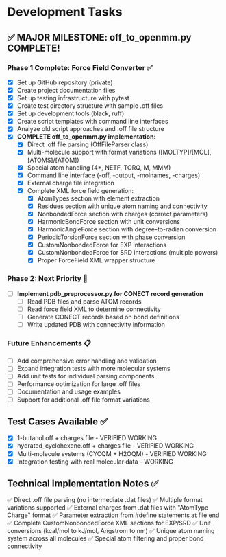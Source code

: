 # Development Tasks

## ✅ MAJOR MILESTONE: off_to_openmm.py COMPLETE!

### Phase 1 Complete: Force Field Converter ✅
- [x] Set up GitHub repository (private)
- [x] Create project documentation files  
- [x] Set up testing infrastructure with pytest
- [x] Create test directory structure with sample .off files
- [x] Set up development tools (black, ruff)
- [x] Create script templates with command line interfaces
- [x] Analyze old script approaches and .off file structure
- [x] **COMPLETE off_to_openmm.py implementation:**
  - [x] Direct .off file parsing (OffFileParser class)
  - [x] Multi-molecule support with format variations ([MOLTYP]/[MOL], [ATOMS]/[ATOM])
  - [x] Special atom handling (4*, NETF, TORQ, M, MMM)
  - [x] Command line interface (-off, -output, -molnames, -charges)
  - [x] External charge file integration
  - [x] Complete XML force field generation:
    - [x] AtomTypes section with element extraction
    - [x] Residues section with unique atom naming and connectivity  
    - [x] NonbondedForce section with charges (correct parameters)
    - [x] HarmonicBondForce section with unit conversions
    - [x] HarmonicAngleForce section with degree-to-radian conversion
    - [x] PeriodicTorsionForce section with phase conversion
    - [x] CustomNonbondedForce for EXP interactions
    - [x] CustomNonbondedForce for SRD interactions (multiple powers)
    - [x] Proper ForceField XML wrapper structure

### Phase 2: Next Priority 🔄
- [ ] **Implement pdb_preprocessor.py for CONECT record generation**
  - [ ] Read PDB files and parse ATOM records
  - [ ] Read force field XML to determine connectivity
  - [ ] Generate CONECT records based on bond definitions
  - [ ] Write updated PDB with connectivity information

### Future Enhancements 📋
- [ ] Add comprehensive error handling and validation
- [ ] Expand integration tests with more molecular systems
- [ ] Add unit tests for individual parsing components
- [ ] Performance optimization for large .off files
- [ ] Documentation and usage examples
- [ ] Support for additional .off file format variations

## Test Cases Available ✅
- [x] 1-butanol.off + charges file - VERIFIED WORKING
- [x] hydrated_cyclohexene.off + charges file - VERIFIED WORKING
- [x] Multi-molecule systems (CYCQM + H2OQM) - VERIFIED WORKING
- [x] Integration testing with real molecular data - WORKING

## Technical Implementation Notes ✅
✅ Direct .off file parsing (no intermediate .dat files)
✅ Multiple format variations supported
✅ External charges from .dat files with "AtomType Charge" format
✅ Parameter extraction from #define statements at file end
✅ Complete CustomNonbondedForce XML sections for EXP/SRD
✅ Unit conversions (kcal/mol to kJ/mol, Angstrom to nm)
✅ Unique atom naming system across all molecules
✅ Special atom filtering and proper bond connectivity
